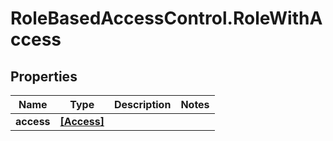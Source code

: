 # RoleBasedAccessControl.RoleWithAccess

## Properties
Name | Type | Description | Notes
------------ | ------------- | ------------- | -------------
**access** | [**[Access]**](Access.md) |  | 


